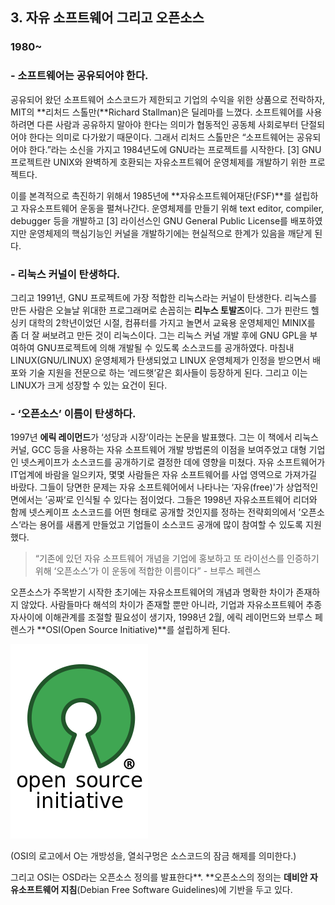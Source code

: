 ## **3. 자유 소프트웨어 그리고 오픈소스**

### 1980~

### **- 소프트웨어는 공유되어야 한다.**

공유되어 왔던 소프트웨어 소스코드가 제한되고 기업의 수익을 위한 상품으로 전락하자, MIT의 **리처드 스톨만\(**Richard Stallman\)은 딜레마를 느꼈다. 소프트웨어를 사용하려면 다른 사람과 공유하지 말아야 한다는 의미가 협동적인 공동체 사회로부터 단절되어야 한다는 의미로 다가왔기 때문이다. 그래서 리처드 스톨만은 “소프트웨어는 공유되어야 한다.”라는 소신을 가지고 1984년도에 GNU라는 프로젝트를 시작한다. \[3\] GNU프로젝트란 UNIX와 완벽하게 호환되는 자유소프트웨어 운영체제를 개발하기 위한 프로젝트다.

이를 본격적으로 촉진하기 위해서 1985년에 **자유소프트웨어재단\(FSF\)**를 설립하고 자유소프트웨어 운동을 펼쳐나간다. 운영체제를 만들기 위해 text editor, compiler, debugger 등을 개발하고 \[3\] 라이선스인 GNU General Public License를 배포하였지만 운영체제의 핵심기능인 커널을 개발하기에는 현실적으로 한계가 있음을 깨닫게 된다.

### **- 리눅스 커널이 탄생하다.**

그리고 1991년, GNU 프로젝트에 가장 적합한 리눅스라는 커널이 탄생한다. 리눅스를 만든 사람은 오늘날 위대한 프로그래머로 손꼽히는 **리누스 토발즈**이다. 그가 핀란드 헬싱키 대학의 2학년이었던 시절, 컴퓨터를 가지고 놀면서 교육용 운영체제인 MINIX를 좀 더 잘 써보려고 만든 것이 리눅스이다. 그는 리눅스 커널 개발 후에 GNU GPL을 부여하여 GNU프로젝트에 의해 개발될 수 있도록 소스코드를 공개하였다. 마침내 LINUX\(GNU/LINUX\) 운영체제가 탄생되었고 LINUX 운영체제가 인정을 받으면서 배포와 기술 지원을 전문으로 하는 ‘레드햇’같은 회사들이 등장하게 된다. 그리고 이는 LINUX가 크게 성장할 수 있는 요건이 된다.

### **- ‘오픈소스’ 이름이 탄생하다.**

1997년 **에릭 레이먼드**가 ‘성당과 시장’이라는 논문을 발표했다. 그는 이 책에서 리눅스 커널, GCC 등을 사용하는 자유 소프트웨어 개발 방법론의 이점을 보여주었고 대형 기업인 넷스케이프가 소스코드를 공개하기로 결정한 데에 영향을 미쳤다. 자유 소프트웨어가 IT업계에 바람을 일으키자, 몇몇 사람들은 자유 소프트웨어를 사업 영역으로 가져가길 바랐다. 그들이 당면한 문제는 자유 소프트웨어에서 나타나는 ‘자유\(free\)'가 상업적인 면에서는 ’공짜‘로 인식될 수 있다는 점이었다. 그들은 1998년 자유소프트웨어 리더와 함께 넷스케이프 소스코드를 어떤 형태로 공개할 것인지를 정하는 전략회의에서 ’오픈소스‘라는 용어를 새롭게 만들었고 기업들이 소스코드 공개에 많이 참여할 수 있도록 지원했다.

> “기존에 있던 자유 소프트웨어 개념을 기업에 홍보하고 또 라이선스를 인증하기 위해 ‘오픈소스’가 이 운동에 적합한 이름이다” - 브루스 페렌스

오픈소스가 주목받기 시작한 초기에는 자유소프트웨어의 개념과 명확한 차이가 존재하지 않았다. 사람들마다 해석의 차이가 존재할 뿐만 아니라, 기업과 자유소프트웨어 추종자사이에 이해관계를 조절할 필요성이 생기자, 1998년 2월, 에릭 레이먼드와 브루스 페렌스가 **OSI\(Open Source Initiative\)**를 설립하게 된다.

![](/assets/220px-Opensource.svg.png)

\(OSI의 로고에서 O는 개방성을, 열쇠구멍은 소스코드의 잠금 해제를 의미한다.\)

그리고 OSI는 OSD라는 오픈소스 정의를 발표한다**. **오픈소스의 정의는 **데비안 자유소프트웨어 지침**\(Debian Free Software Guidelines\)에 기반을 두고 있다.

